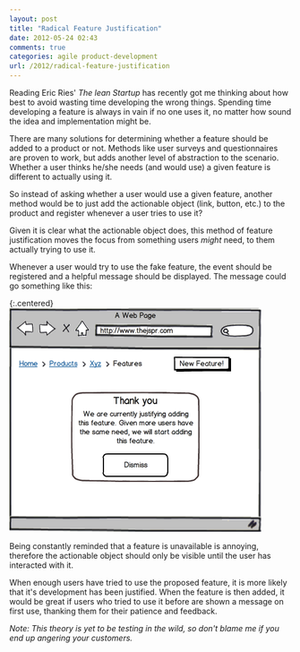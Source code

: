 ```yaml
---
layout: post
title: "Radical Feature Justification"
date: 2012-05-24 02:43
comments: true
categories: agile product-development
url: /2012/radical-feature-justification
---
```


Reading Eric Ries' *The lean Startup* has recently got me thinking about how best
to avoid wasting time developing the wrong things. Spending time developing a
feature is always in vain if no one uses it, no matter how sound the idea and
implementation might be.

<!-- more -->

There are many solutions for determining whether a feature should be added to a
product or not. Methods like user surveys and questionnaires are proven to work,
but adds another level of abstraction to the scenario. Whether a user thinks
he/she needs (and would use) a given feature is different to actually using it.

So instead of asking whether a user would use a given feature, another method
would be to just add the actionable object (link, button, etc.) to the product
and register whenever a user tries to use it?

Given it is clear what the actionable object does, this method of feature
justification moves the focus from something users *might* need, to them actually
trying to use it.

Whenever a user would try to use the fake feature, the event should be
registered and a helpful message should be displayed. The message could go
something like this:

{:.centered}
![radical feature justification](/img/radical_feature_justification.png)

Being constantly reminded that a feature is unavailable is annoying, therefore
the actionable object should only be visible until the user has interacted with
it.

When enough users have tried to use the proposed feature, it is more likely that
it's development has been justified. When the feature is then added, it would be
great if users who tried to use it before are shown a message on first use,
thanking them for their patience and feedback.

*Note: This theory is yet to be testing in the wild, so don't blame me if you end
up angering your customers.*
